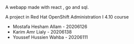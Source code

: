 A webapp made with react , go and sql.

A  project in Red Hat OpenShift Administration I 4.10 course

* Mostafa Hesham Allam - 20206126
* Karim Amr Lialy - 20206138
* Youssef Hussien Wahba - 20206111
